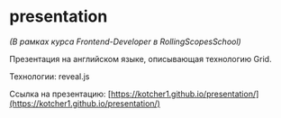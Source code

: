 # presentation

*(В рамках курса Frontend-Developer в RollingScopesSchool)*

Презентация на английском языке, описывающая технологию Grid.

Технологии: reveal.js

Ссылка на презентацию: [https://kotcher1.github.io/presentation/](https://kotcher1.github.io/presentation/)

